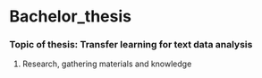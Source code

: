# Bachelor_thesis
<h3>Topic of thesis: Transfer learning for text data analysis</h3>

1. Research, gathering materials and knowledge
